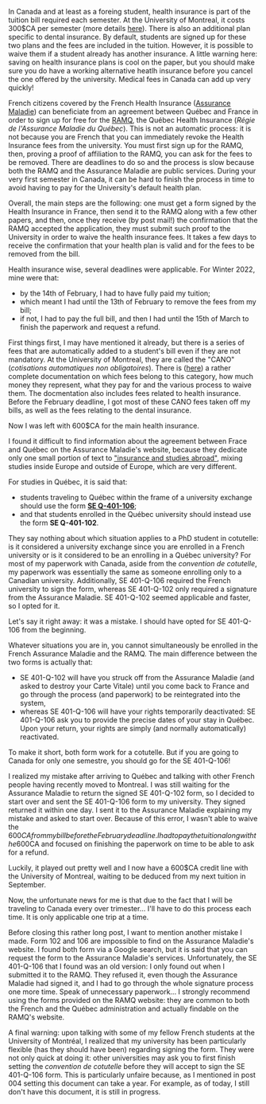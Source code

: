 <!--
.. title: 006 - Health Insurance from France to Canada
.. slug: 006
.. date: 2022-07-28 11:52:15 UTC-04:00
.. tags: health insurance, tuition
.. category: paperworking
.. link: 
.. description: 
.. type: text
-->

In Canada and at least as a foreing student, health insurance is part of the tuition bill required each semester. At the University of Montreal, it costs 300$CA per semester (more details [here](http://www.bei.umontreal.ca/bei/ass_couverture.htm)). There is also an additional plan specific to dental insurance. By default, students are signed up for these two plans and the fees are included in the tuition. However, it is possible to waive them if a student already has another insurance. A little warning here: saving on health insurance plans is cool on the paper, but you should make sure you do have a working alternative heatlh insurance before you cancel the one offered by the university. Medical fees in Canada can add up very quickly!

French citizens covered by the French Health Insurance ([Assurance Maladie](https://www.ameli.fr/paris/assure)) can beneficiate from an agreement between Québec and France in order to sign up for free for the [RAMQ](https://www.ramq.gouv.qc.ca/fr), the Québec Health Insurance (*Régie de l'Assurance Maladie du Québec*). This is not an automatic process: it is not because you are French that you can immediately revoke the Health Insurance fees from the university. You must first sign up for the RAMQ, then, proving a proof of affiliation to the RAMQ, you can ask for the fees to be removed. There are deadlines to do so and the process is slow because both the RAMQ and the Assurance Maladie are public services. During your very first semester in Canada, it can be hard to finish the process in time to avoid having to pay for the University's default health plan.

Overall, the main steps are the following: one must get a form signed by the Health Insurance in France, then send it to the RAMQ along with a few other papers, and then, once they receive (by post mail!) the confirmation that the RAMQ accepted the application, they must submit such proof to the University in order to waive the health insurance fees. It takes a few days to receive the confirmation that your health plan is valid and for the fees to be removed from the bill.  

Health insurance wise, several deadlines were applicable. For Winter 2022, mine were that:

- by the 14th of February, I had to have fully paid my tuition;
- which meant I had until the 13th of February to remove the fees from my bill;
- if not, I had to pay the full bill, and then I had until the 15th of March to finish the paperwork and request a refund.

First things first, I may have mentioned it already, but there is a series of fees that are automatically added to a student's bill even if they are not mandatory. At the University of Montreal, they are called the "CANO" (*cotisations automatiques non obligatoires*). There is ([here](https://ombudsman.umontreal.ca/foire-aux-questions/faq/news/detail/News/comment-me-desister-des-assurances-ou-dautres-frais-non-obligatoires/)) a rather complete documentation on which fees belong to this category, how much money they represent, what they pay for and the various process to waive them. The docmentation also includes fees related to health insurance. Before the February deadline, I got most of these CANO fees taken off my bills, as well as the fees relating to the dental insurance.  

Now I was left with 600$CA for the main health insurance.  

I found it difficult to find information about the agreement between Frace and Québec on the Assurance Maladie's website, because they dedicate only one small portion of text to ["insurance and studies abroad"](https://www.ameli.fr/paris/assure/droits-demarches/europe-international/protection-sociale-etranger/etudes-etranger), mixing studies inside Europe and outside of Europe, which are very different.  

For studies in Québec, it is said that:

- students traveling to Québec within the frame of a university exchange should use the form [**SE Q-401-106**](https://www.ramq.gouv.qc.ca/fr/media/2516);
- and that students enrolled in the Québec university should instead use the form **SE Q-401-102**.

They say nothing about which situation applies to a PhD student in cotutelle: is it considered a university exchange since you are enrolled in a French university or is it considered to be an enrolling in a Québec university? For most of my paperwork with Canada, aside from the *convention de cotutelle*, my paperwork was essentially the same as someone enrolling only to a Canadian university. Additionally, SE 401-Q-106 required the French university to sign the form, whereas SE 401-Q-102 only required a signature from the Assurance Maladie. SE 401-Q-102 seemed applicable and faster, so I opted for it.  

Let's say it right away: it was a mistake. I should have opted for SE 401-Q-106 from the beginning.  

Whatever situations you are in, you cannot simultaneously be enrolled in the French Assurance Maladie and the RAMQ. The main difference between the two forms is actually that:

- SE 401-Q-102 will have you struck off from the Assurance Maladie (and asked to destroy your Carte Vitale) until you come back to France and go through the process (and paperwork) to be reintegrated into the system,
- whereas SE 401-Q-106 will have your rights temporarily deactivated: SE 401-Q-106 ask you to provide the precise dates of your stay in Québec. Upon your return, your rights are simply (and normally automatically) reactivated.  

To make it short, both form work for a cotutelle. But if you are going to Canada for only one semestre, you should go for the SE 401-Q-106!

I realized my mistake after arriving to Québec and talking with other French people having recently moved to Montreal. I was still waiting for the Assurance Maladie to return the signed SE 401-Q-102 form, so I decided to start over and sent the SE 401-Q-106 form to my university. They signed returned it within one day. I sent it to the Assurance Maladie explaining my mistake and asked to start over. Because of this error, I wasn't able to waive the 600$CA from my bill before the February deadline. I had to pay the tuition along with the 600$CA and focused on finishing the paperwork on time to be able to ask for a refund.  

Luckily, it played out pretty well and I now have a 600$CA credit line with the University of Montreal, waiting to be deduced from my next tuition in September.  

Now, the unfortunate news for me is that due to the fact that I will be traveling to Canada every over trimester... I'll have to do this process each time. It is only applicable one trip at a time.  

Before closing this rather long post, I want to mention another mistake I made. Form 102 and 106 are impossible to find on the Assurance Maladie's website. I found both form via a Google search, but it is said that you can request the form to the Assurance Maladie's services. Unfortunately, the SE 401-Q-106 that I found was an old version: I only found out when I submitted it to the RAMQ. They refused it, even though the Assurance Maladie had signed it, and I had to go through the whole signature process one more time. Speak of unnecessary paperwork... I strongly recommend using the forms provided on the RAMQ website: they are common to both the French and the Québec administration and actually findable on the RAMQ's website.  
 
A final warning: upon talking with some of my fellow French students at the University of Montréal, I realized that my university has been particularly flexible (has they should have been) regarding signing the form. They were not only quick at doing it: other universities may ask you to first finish setting the *convention de cotutelle* before they will accept to sign the SE 401-Q-106 form. This is particularly unfaire because, as I mentioned in post 004 setting this document can take a year. For example, as of today, I still don't have this document, it is still in progress.  
